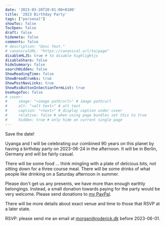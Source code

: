 ```yaml
---
date: '2023-03-20T20:01:00+0100'
title: '2023 Birthday Party'
tags: ["personal"]
showToc: false
TocOpen: false
draft: false
hidemeta: false
comments: false
# description: "Desc Text."
# canonicalURL: "https://canonical.url/to/page"
disableHLJS: true # to disable highlightjs
disableShare: false
hideSummary: false
searchHidden: false
ShowReadingTime: false
ShowBreadCrumbs: true
ShowPostNavLinks: true
ShowRssButtonInSectionTermList: true
UseHugoToc: false
# cover:
#     image: "<image path/url>" # image path/url
#     alt: "<alt text>" # alt text
#     caption: "<text>" # display caption under cover
#     relative: false # when using page bundles set this to true
#     hidden: true # only hide on current single page
---
```


Save the date!

Uyanga and I will be celebrating our combined 90 years on this planet by having a birthday party on 2023-06-24 in the afternoon. It will be in Berlin, Germany and will be fairly casual.

There will be some food ... think mingling with a plate of delicious bits, not sitting down for a three course meal. There will be some drinks of what people like drinking on a Saturday afternoon in summer.

Please don't get us any presents, we have more than enough earthly belongings. Instead, a small donation towards paying for the party would be very welcome. Please send donations to [my PayPal](https://paypal.me/MorganRoderick).

There will be more details about exact venue and time to those that RSVP at a later state.

RSVP: please send me an email at <a href="mailto:morgan@roderick.dk?subject=RSVP: Birthday Party">morgan@roderick.dk</a> before 2023-06-01.
